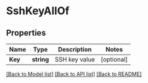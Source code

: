 # SshKeyAllOf

## Properties

Name | Type | Description | Notes
------------ | ------------- | ------------- | -------------
**Key** | **string** | SSH key value | [optional] 

[[Back to Model list]](../README.md#documentation-for-models) [[Back to API list]](../README.md#documentation-for-api-endpoints) [[Back to README]](../README.md)


